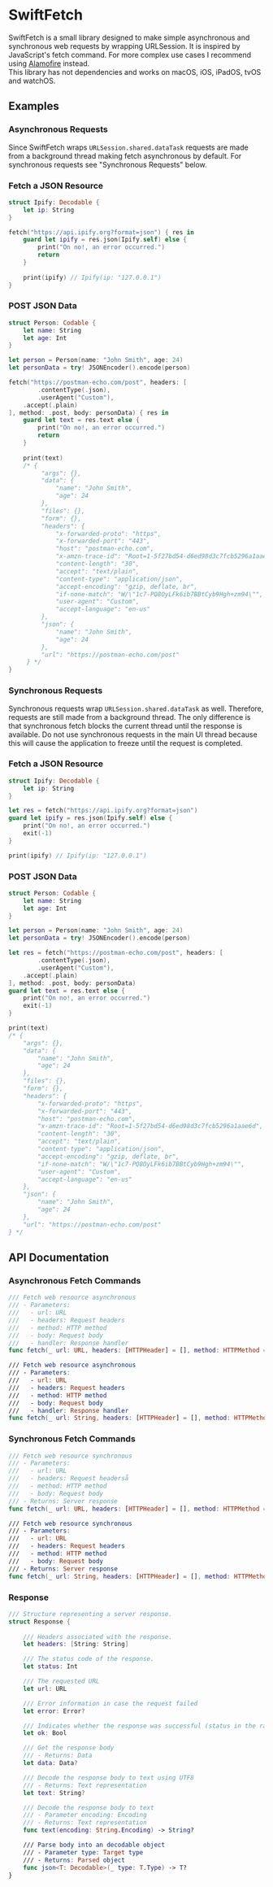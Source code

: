 # SwiftFetch
SwiftFetch is a small library designed to make simple asynchronous and synchronous web requests by wrapping URLSession. It is inspired by JavaScript's fetch command. For more complex use cases I recommend using [Alamofire](https://github.com/Alamofire/Alamofire) instead. <br>
This library has not dependencies and works on macOS, iOS, iPadOS, tvOS and watchOS.

## Examples
### Asynchronous Requests
Since SwiftFetch wraps ```URLSession.shared.dataTask``` requests are made from a background thread making fetch asynchronous by default. For synchronous requests see "Synchronous Requests" below.

### Fetch a JSON Resource
``` swift
struct Ipify: Decodable {
    let ip: String
}

fetch("https://api.ipify.org?format=json") { res in
    guard let ipify = res.json(Ipify.self) else {
        print("On no!, an error occurred.")
        return
    }
    
    print(ipify) // Ipify(ip: "127.0.0.1")
}
```

### POST JSON Data
``` swift
struct Person: Codable {
    let name: String
    let age: Int
}

let person = Person(name: "John Smith", age: 24)
let personData = try! JSONEncoder().encode(person)

fetch("https://postman-echo.com/post", headers: [
        .contentType(.json),
        .userAgent("Custom"),
    .accept(.plain)
], method: .post, body: personData) { res in
    guard let text = res.text else {
        print("On no!, an error occurred.")
        return
    }
    
    print(text)
    /* {
         "args": {},
         "data": {
             "name": "John Smith",
             "age": 24
         },
         "files": {},
         "form": {},
         "headers": {
             "x-forwarded-proto": "https",
             "x-forwarded-port": "443",
             "host": "postman-echo.com",
             "x-amzn-trace-id": "Root=1-5f27bd54-d6ed98d3c7fcb5296a1aae6d",
             "content-length": "30",
             "accept": "text/plain",
             "content-type": "application/json",
             "accept-encoding": "gzip, deflate, br",
             "if-none-match": "W/\"1c7-PQ8OyLFk6ib7BBtCyb9Hgh+zm94\"",
             "user-agent": "Custom",
             "accept-language": "en-us"
         },
         "json": {
             "name": "John Smith",
             "age": 24
         },
         "url": "https://postman-echo.com/post"
     } */
}
```

### Synchronous Requests
Synchronous requests wrap ```URLSession.shared.dataTask``` as well. Therefore, requests are still made from a background thread. The only difference is that synchronous fetch blocks the current thread until the response is available. Do not use synchronous requests in the main UI thread because this will cause the application to freeze until the request is completed.

### Fetch a JSON Resource
``` swift
struct Ipify: Decodable {
    let ip: String
}

let res = fetch("https://api.ipify.org?format=json")
guard let ipify = res.json(Ipify.self) else {
    print("On no!, an error occurred.")
    exit(-1)
}

print(ipify) // Ipify(ip: "127.0.0.1")
```

### POST JSON Data
``` swift
struct Person: Codable {
    let name: String
    let age: Int
}

let person = Person(name: "John Smith", age: 24)
let personData = try! JSONEncoder().encode(person)

let res = fetch("https://postman-echo.com/post", headers: [
        .contentType(.json),
        .userAgent("Custom"),
    .accept(.plain)
], method: .post, body: personData)
guard let text = res.text else {
    print("On no!, an error occurred.")
    exit(-1)
}

print(text)
/* {
    "args": {},
    "data": {
        "name": "John Smith",
        "age": 24
    },
    "files": {},
    "form": {},
    "headers": {
        "x-forwarded-proto": "https",
        "x-forwarded-port": "443",
        "host": "postman-echo.com",
        "x-amzn-trace-id": "Root=1-5f27bd54-d6ed98d3c7fcb5296a1aae6d",
        "content-length": "30",
        "accept": "text/plain",
        "content-type": "application/json",
        "accept-encoding": "gzip, deflate, br",
        "if-none-match": "W/\"1c7-PQ8OyLFk6ib7BBtCyb9Hgh+zm94\"",
        "user-agent": "Custom",
        "accept-language": "en-us"
    },
    "json": {
        "name": "John Smith",
        "age": 24
    },
    "url": "https://postman-echo.com/post"
} */
```

## API Documentation
### Asynchronous Fetch Commands
``` swift
/// Fetch web resource asynchronous
/// - Parameters:
///   - url: URL
///   - headers: Request headers
///   - method: HTTP method
///   - body: Request body
///   - handler: Response handler
func fetch(_ url: URL, headers: [HTTPHeader] = [], method: HTTPMethod = .get, body: Data? = nil, _ handler: @escaping (Response) -> Void)

/// Fetch web resource asynchronous
/// - Parameters:
///   - url: URL
///   - headers: Request headers
///   - method: HTTP method
///   - body: Request body
///   - handler: Response handler
func fetch(_ url: String, headers: [HTTPHeader] = [], method: HTTPMethod = .get, body: Data? = nil, _ handler: @escaping (Response) -> Void)
```

### Synchronous Fetch Commands
``` swift 
/// Fetch web resource synchronous
/// - Parameters:
///   - url: URL
///   - headers: Request headerså
///   - method: HTTP method
///   - body: Request body
/// - Returns: Server response
func fetch(_ url: URL, headers: [HTTPHeader] = [], method: HTTPMethod = .get, body: Data? = nil) -> Response

/// Fetch web resource synchronous
/// - Parameters:
///   - url: URL
///   - headers: Request headers
///   - method: HTTP method
///   - body: Request body
/// - Returns: Server response
func fetch(_ url: String, headers: [HTTPHeader] = [], method: HTTPMethod = .get, body: Data? = nil) -> Response
```

### Response
``` swift
/// Structure representing a server response.
struct Response {
    
    /// Headers associated with the response.
    let headers: [String: String]

    /// The status code of the response.
    let status: Int

    /// The requested URL
    let url: URL

    /// Error information in case the request failed
    let error: Error?

    /// Indicates whether the response was successful (status in the range 200–299) or not.
    let ok: Bool

    /// Get the response body
    /// - Returns: Data
    let data: Data?

    /// Decode the response body to text using UTF8
    /// - Returns: Text representation
    let text: String?

    /// Decode the response body to text
    /// - Parameter encoding: Encoding
    /// - Returns: Text representation
    func text(encoding: String.Encoding) -> String?

    /// Parse body into an decodable object
    /// - Parameter type: Target type
    /// - Returns: Parsed object
    func json<T: Decodable>(_ type: T.Type) -> T?
}

```
